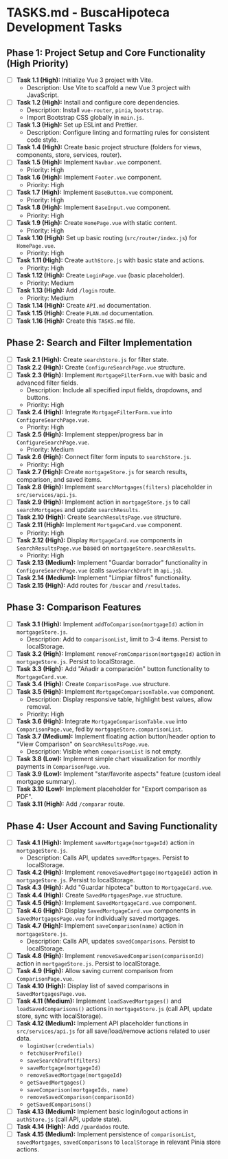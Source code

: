 # TASKS.md - BuscaHipoteca Development Tasks

## Phase 1: Project Setup and Core Functionality (High Priority)

*   [ ] **Task 1.1 (High):** Initialize Vue 3 project with Vite.
    *   Description: Use Vite to scaffold a new Vue 3 project with JavaScript.
*   [ ] **Task 1.2 (High):** Install and configure core dependencies.
    *   Description: Install `vue-router`, `pinia`, `bootstrap`.
    *   Import Bootstrap CSS globally in `main.js`.
*   [ ] **Task 1.3 (High):** Set up ESLint and Prettier.
    *   Description: Configure linting and formatting rules for consistent code style.
*   [ ] **Task 1.4 (High):** Create basic project structure (folders for views, components, store, services, router).
*   [ ] **Task 1.5 (High):** Implement `Navbar.vue` component.
    *   Priority: High
*   [ ] **Task 1.6 (High):** Implement `Footer.vue` component.
    *   Priority: High
*   [ ] **Task 1.7 (High):** Implement `BaseButton.vue` component.
    *   Priority: High
*   [ ] **Task 1.8 (High):** Implement `BaseInput.vue` component.
    *   Priority: High
*   [ ] **Task 1.9 (High):** Create `HomePage.vue` with static content.
    *   Priority: High
*   [ ] **Task 1.10 (High):** Set up basic routing (`src/router/index.js`) for `HomePage.vue`.
    *   Priority: High
*   [ ] **Task 1.11 (High):** Create `authStore.js` with basic state and actions.
    *   Priority: High
*   [ ] **Task 1.12 (High):** Create `LoginPage.vue` (basic placeholder).
    *   Priority: Medium
*   [ ] **Task 1.13 (High):** Add `/login` route.
    *   Priority: Medium
*   [ ] **Task 1.14 (High):** Create `API.md` documentation.
*   [ ] **Task 1.15 (High):** Create `PLAN.md` documentation.
*   [ ] **Task 1.16 (High):** Create this `TASKS.md` file.

## Phase 2: Search and Filter Implementation

*   [ ] **Task 2.1 (High):** Create `searchStore.js` for filter state.
*   [ ] **Task 2.2 (High):** Create `ConfigureSearchPage.vue` structure.
*   [ ] **Task 2.3 (High):** Implement `MortgageFilterForm.vue` with basic and advanced filter fields.
    *   Description: Include all specified input fields, dropdowns, and buttons.
    *   Priority: High
*   [ ] **Task 2.4 (High):** Integrate `MortgageFilterForm.vue` into `ConfigureSearchPage.vue`.
    *   Priority: High
*   [ ] **Task 2.5 (High):** Implement stepper/progress bar in `ConfigureSearchPage.vue`.
    *   Priority: Medium
*   [ ] **Task 2.6 (High):** Connect filter form inputs to `searchStore.js`.
    *   Priority: High
*   [ ] **Task 2.7 (High):** Create `mortgageStore.js` for search results, comparison, and saved items.
*   [ ] **Task 2.8 (High):** Implement `searchMortgages(filters)` placeholder in `src/services/api.js`.
*   [ ] **Task 2.9 (High):** Implement action in `mortgageStore.js` to call `searchMortgages` and update `searchResults`.
*   [ ] **Task 2.10 (High):** Create `SearchResultsPage.vue` structure.
*   [ ] **Task 2.11 (High):** Implement `MortgageCard.vue` component.
    *   Priority: High
*   [ ] **Task 2.12 (High):** Display `MortgageCard.vue` components in `SearchResultsPage.vue` based on `mortgageStore.searchResults`.
    *   Priority: High
*   [ ] **Task 2.13 (Medium):** Implement "Guardar borrador" functionality in `ConfigureSearchPage.vue` (calls `saveSearchDraft` in `api.js`).
*   [ ] **Task 2.14 (Medium):** Implement "Limpiar filtros" functionality.
*   [ ] **Task 2.15 (High):** Add routes for `/buscar` and `/resultados`.

## Phase 3: Comparison Features

*   [ ] **Task 3.1 (High):** Implement `addToComparison(mortgageId)` action in `mortgageStore.js`.
    *   Description: Add to `comparisonList`, limit to 3-4 items. Persist to localStorage.
*   [ ] **Task 3.2 (High):** Implement `removeFromComparison(mortgageId)` action in `mortgageStore.js`. Persist to localStorage.
*   [ ] **Task 3.3 (High):** Add "Añadir a comparación" button functionality to `MortgageCard.vue`.
*   [ ] **Task 3.4 (High):** Create `ComparisonPage.vue` structure.
*   [ ] **Task 3.5 (High):** Implement `MortgageComparisonTable.vue` component.
    *   Description: Display responsive table, highlight best values, allow removal.
    *   Priority: High
*   [ ] **Task 3.6 (High):** Integrate `MortgageComparisonTable.vue` into `ComparisonPage.vue`, fed by `mortgageStore.comparisonList`.
*   [ ] **Task 3.7 (Medium):** Implement floating action button/header option to "View Comparison" on `SearchResultsPage.vue`.
    *   Description: Visible when `comparisonList` is not empty.
*   [ ] **Task 3.8 (Low):** Implement simple chart visualization for monthly payments in `ComparisonPage.vue`.
*   [ ] **Task 3.9 (Low):** Implement "star/favorite aspects" feature (custom ideal mortgage summary).
*   [ ] **Task 3.10 (Low):** Implement placeholder for "Export comparison as PDF".
*   [ ] **Task 3.11 (High):** Add `/comparar` route.

## Phase 4: User Account and Saving Functionality

*   [ ] **Task 4.1 (High):** Implement `saveMortgage(mortgageId)` action in `mortgageStore.js`.
    *   Description: Calls API, updates `savedMortgages`. Persist to localStorage.
*   [ ] **Task 4.2 (High):** Implement `removeSavedMortgage(mortgageId)` action in `mortgageStore.js`. Persist to localStorage.
*   [ ] **Task 4.3 (High):** Add "Guardar hipoteca" button to `MortgageCard.vue`.
*   [ ] **Task 4.4 (High):** Create `SavedMortgagesPage.vue` structure.
*   [ ] **Task 4.5 (High):** Implement `SavedMortgageCard.vue` component.
*   [ ] **Task 4.6 (High):** Display `SavedMortgageCard.vue` components in `SavedMortgagesPage.vue` for individually saved mortgages.
*   [ ] **Task 4.7 (High):** Implement `saveComparison(name)` action in `mortgageStore.js`.
    *   Description: Calls API, updates `savedComparisons`. Persist to localStorage.
*   [ ] **Task 4.8 (High):** Implement `removeSavedComparison(comparisonId)` action in `mortgageStore.js`. Persist to localStorage.
*   [ ] **Task 4.9 (High):** Allow saving current comparison from `ComparisonPage.vue`.
*   [ ] **Task 4.10 (High):** Display list of saved comparisons in `SavedMortgagesPage.vue`.
*   [ ] **Task 4.11 (Medium):** Implement `loadSavedMortgages()` and `loadSavedComparisons()` actions in `mortgageStore.js` (call API, update store, sync with localStorage).
*   [ ] **Task 4.12 (Medium):** Implement API placeholder functions in `src/services/api.js` for all save/load/remove actions related to user data.
    *   `loginUser(credentials)`
    *   `fetchUserProfile()`
    *   `saveSearchDraft(filters)`
    *   `saveMortgage(mortgageId)`
    *   `removeSavedMortgage(mortgageId)`
    *   `getSavedMortgages()`
    *   `saveComparison(mortgageIds, name)`
    *   `removeSavedComparison(comparisonId)`
    *   `getSavedComparisons()`
*   [ ] **Task 4.13 (Medium):** Implement basic login/logout actions in `authStore.js` (call API, update state).
*   [ ] **Task 4.14 (High):** Add `/guardados` route.
*   [ ] **Task 4.15 (Medium):** Implement persistence of `comparisonList`, `savedMortgages`, `savedComparisons` to `localStorage` in relevant Pinia store actions.
